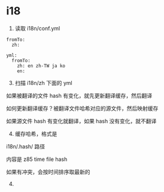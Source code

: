 [‼️]: ✏️README.mdt

# i18

1. 读取 i18n/conf.yml

```
fromTo:
  zh:

yml:
  fromTo:
    zh: en zh-TW ja ko
    en:
```

3. 扫描 i18n/zh 下面的 yml

如果被翻译的文件 hash 有变化，就先更新翻译缓存，然后翻译

如何更新翻译缓存？被翻译文件哈希对应的源文件，然后映射缓存

如果源文件 hash 有变化就翻译，如果 hash 没有变化，就不翻译

4. 缓存哈希，格式是

i18n/.hash/ 路径

内容是
z85 time file hash

如果有冲突，会按时间排序取最新的

4.
